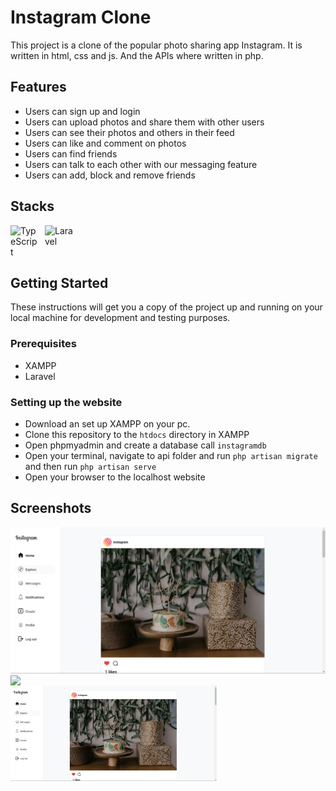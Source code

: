 # Instagram Clone

This project is a clone of the popular photo sharing app Instagram. It is written in html, css and js. And the APIs where written in php.

## Features

- Users can sign up and login
- Users can upload photos and share them with other users
- Users can see their photos and others in their feed
- Users can like and comment on photos
- Users can find friends
- Users can talk to each other with our messaging feature
- Users can add, block and remove friends

## Stacks
<img align="left" alt="TypeScript" width="45px" style="padding-right:10px;" src="https://cdn.jsdelivr.net/gh/devicons/devicon/icons/javascript/javascript-plain.svg" />
<img align="left" alt="Laravel" width="45px" style="padding-right:10px;" src="https://cdn.jsdelivr.net/gh/devicons/devicon/icons/laravel/laravel-plain-wordmark.svg" />


</br>
<br>
<br>

## Getting Started

These instructions will get you a copy of the project up and running on your local machine for development and testing purposes.

### Prerequisites

- XAMPP
- Laravel

### Setting up the website

- Download an set up XAMPP on your pc.
- Clone this repository to the `htdocs` directory in XAMPP
- Open phpmyadmin and create a database call `instagramdb`
- Open your terminal, navigate to api folder and run `php artisan migrate` and then run `php artisan serve`
- Open your browser to the localhost website

## Screenshots
<img src="imgs/home.png">
<img align="left" width="158px" style="padding-right:10px;" src="imgs/signin.png">
<img align="left" width="330" style="padding-right:10px;" src="imgs/home.png">
